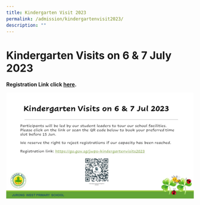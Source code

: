 ```yaml
---
title: Kindergarten Visit 2023
permalink: /admission/kindergartenvisit2023/
description: ""
---
```

# **Kindergarten Visits on 6 & 7 July 2023**
**Registration Link click [here](https://go.gov.sg/jwps-kindergartenvisits2023).** 


![](/images/Open%20House/kindergarten%20visits%202023.JPG)